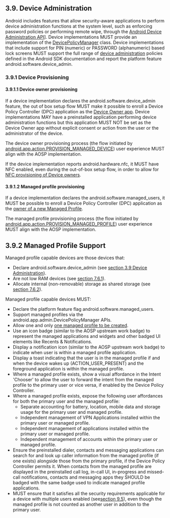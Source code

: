 ## 3.9\. Device Administration

Android includes features that allow security-aware applications to perform
device administration functions at the system level, such as enforcing password
policies or performing remote wipe, through the
[Android Device Administration API](http://developer.android.com/guide/topics/admin/device-admin.html)].
Device implementations MUST provide an implementation of the
[DevicePolicyManager](http://developer.android.com/reference/android/app/admin/DevicePolicyManager.html)
class. Device implementations that include support for PIN (numeric) or PASSWORD
(alphanumeric) based lock screens MUST support the full range of
[device administration](http://developer.android.com/guide/topics/admin/device-admin.html)
policies defined in the Android SDK documentation and report the platform
feature android.software.device_admin.

### 3.9.1 Device Provisioning

#### 3.9.1.1 Device owner provisioning

If a device implementation declares the android.software.device_admin feature,
the out of box setup flow MUST make it possible to enroll a Device Policy
Controller (DPC) application as the
[Device Owner app](http://developer.android.com/reference/android/app/admin/DevicePolicyManager.html#isDeviceOwnerApp(java.lang.String)).
Device implementations MAY have a preinstalled application performing device
administration functions but this application MUST NOT be set as the Device
Owner app without explicit consent or action from the user or the administrator
of the device.

The device owner provisioning process (the flow initiated by
[android.app.action.PROVISION_MANAGED_DEVICE](http://developer.android.com/reference/android/app/admin/DevicePolicyManager.html#ACTION_PROVISION_MANAGED_DEVICE))
user experience MUST align with the AOSP implementation.

If the device implementation reports android.hardware.nfc, it MUST have NFC
enabled, even during the out-of-box setup flow, in order to allow for
[NFC provisioning of Device owners](https://source.android.com/devices/tech/admin/provision.html#device_owner_provisioning_via_nfc).

#### 3.9.1.2 Managed profile provisioning

If a device implementation declares the android.software.managed_users, it MUST
be possible to enroll a Device Policy Controller (DPC) application as the
[owner of a new Managed Profile](http://developer.android.com/reference/android/app/admin/DevicePolicyManager.html#isProfileOwnerApp(java.lang.String)).

The managed profile provisioning process (the flow initiated by
[android.app.action.PROVISION_MANAGED_PROFILE](http://developer.android.com/reference/android/app/admin/DevicePolicyManager.html#ACTION_PROVISION_MANAGED_PROFILE))
user experience MUST align with the AOSP implementation.

## 3.9.2 Managed Profile Support

Managed profile capable devices are those devices that:

*   Declare android.software.device_admin (see [section 3.9 Device Administration](#3_9_device_administration)).
*   Are not low RAM devices (see [section 7.6.1](#7_6_1_minimum_memory_and_storage)).
*   Allocate internal (non-removable) storage as shared storage (see [section 7.6.2](#7_6_2_application_shared_storage)).

Managed profile capable devices MUST:

*   Declare the platform feature flag android.software.managed_users.
*   Support managed profiles via the android.app.admin.DevicePolicyManager APIs.
*   Allow one and only [one managed profile to be created](http://developer.android.com/reference/android/app/admin/DevicePolicyManager.html#ACTION_PROVISION_MANAGED_PROFILE).
*   Use an icon badge (similar to the AOSP upstream work badge) to represent the
    managed applications and widgets and other badged UI elements like
    Recents &amp; Notifications.
*   Display a notification icon (similar to the AOSP upstream work badge) to
    indicate when user is within a managed profile application.
*   Display a toast indicating that the user is in the managed profile if and
    when the device wakes up (ACTION_USER_PRESENT) and the foreground
    application is within the managed profile.
*   Where a managed profile exists, show a visual affordance in the Intent
    'Chooser' to allow the user to forward the intent from the managed profile
    to the primary user or vice versa, if enabled by the Device Policy
    Controller.
*   Where a managed profile exists, expose the following user affordances for
    both the primary user and the managed profile:
    *   Separate accounting for battery, location, mobile data and storage usage
        for the primary user and managed profile.
    *   Independent management of VPN Applications installed within the primary
        user or managed profile.
    *   Independent management of applications installed within the primary user
        or managed profile.
    *   Independent management of accounts within the primary user or managed
        profile.
*   Ensure the preinstalled dialer, contacts and messaging applications can
    search for and look up caller information from the managed profile (if one
    exists) alongside those from the primary profile, if the Device Policy
    Controller permits it. When contacts from the managed profile are displayed
    in the preinstalled call log, in-call UI, in-progress and missed-call
    notifications, contacts and messaging apps they SHOULD be badged with the
    same badge used to indicate managed profile applications.
*   MUST ensure that it satisfies all the security requirements applicable for a
    device with multiple users enabled (see[section 9.5](#9_5_multi-user_support)),
    even though the managed profile is not counted as another user in addition
    to the primary user.

